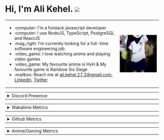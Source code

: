 <h1>Hi, I'm Ali Kehel. <img src="https://media.giphy.com/media/hvRJCLFzcasrR4ia7z/giphy.gif" width="35"></h1>

<table border="0" align="center">
    <tr>
        <td width="650px">
            <ul>
                <li>:computer: I'm a fulstack javascript developer</li>
                <li>:computer: I use NodeJS, TypeScript, PostgreSQL and ReactJS</li>
                <li>:mag_right: I'm currently looking for a full-time software engineering job</li>
                <li>:video_game: I love watching anime and playing video games</li>                
                <li>:video_game: My favourite anime is HxH & My favourite game is Rainbow Six Siege</li>                
                <li>:mailbox: Reach me at <a href="mailto:ali.kehel.27.2@gmail.com">ali.kehel.27.2@gmail.com</a>, <a href="https://www.linkedin.com/in/alikehel/">LinkedIn</a>, <a href="https://twitter.com/alikehel">Twitter</a></li>
            </ul>
        </td>
        <td width="350px">
            <img
                style="float:left"
                src="./kilua.gif"
                width="100%"
                />
        </td>
    </tr>
</table>

<table border="0" align="center">
    <tr>
        <td width="1000px">
            <details>
                <summary>Discord Presence</summary>
                <a href="https://discord.com/users/428121102561181697" target="_blank">
                    <img
                        src="https://lanyard.cnrad.dev/api/428121102561181697?bg=00000000"
                        alt="Discord Presence"
                        width="1000px"
                        />
                </a>
            </details>
        </td>
    </tr>
</table>

<table border="0" align="center">
    <tr>
        <td width="1000px">
            <details> <!-- open -->
                <summary>Wakatime Metrics</summary>
                <a href="https://wakatime.com" target="_blank">
                    <img
                        src="https://wakatime.com/share/@018c48b6-8e9e-4978-8b66-aebd8fcdb777/8ef5922c-86aa-445e-9020-a3ff7c9dc617.svg"
                        alt="Wakatime Stats"
                        width="1000px"
                        />
                </a>
            </details>
        </td>
    </tr>
</table>

<table border="0" align="center">
    <tr>
        <td width="1000px">
            <details>
                <summary>Github Metrics</summary>
                <a href="https://github.com/lowlighter/metrics" target="_blank">
                    <img
                        src="/metrics.svg"
                        alt="Metrics"
                        width="1000px"
                        />
                </a>
            </details>
        </td>
    </tr>
</table>

<table border="0" align="center">
    <tr>
        <td width="1000px">
            <details>
                <summary>Anime/Gaming Metrics</summary>
                <a href="https://github.com/lowlighter/metrics" target="_blank">
                    <img
                        src="/other-metrics.svg"
                        alt="Other Metrics"
                        width="1000px"
                        />
                </a>
            </details>
        </td>
    </tr>
</table>

